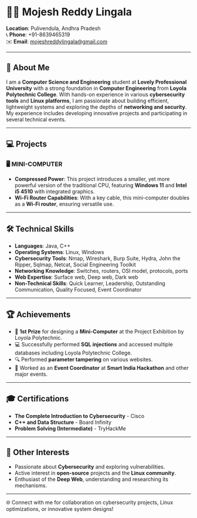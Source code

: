 # 👨‍💻 Mojesh Reddy Lingala

**Location**: Pulivendula, Andhra Pradesh  
📞 **Phone**: +91-8639465319  
✉️ **Email**: mojeshreddylingala@gmail.com  

---

## 🌟 About Me

I am a **Computer Science and Engineering** student at **Lovely Professional University** with a strong foundation in **Computer Engineering** from **Loyola Polytechnic College**. With hands-on experience in various **cybersecurity tools** and **Linux platforms**, I am passionate about building efficient, lightweight systems and exploring the depths of **networking and security**. My experience includes developing innovative projects and participating in several technical events.

---

## 💻 Projects



### 🖥️ MINI-COMPUTER
- **Compressed Power**: This project introduces a smaller, yet more powerful version of the traditional CPU, featuring **Windows 11** and **Intel i5 4510** with integrated graphics.
- **Wi-Fi Router Capabilities**: With a key cable, this mini-computer doubles as a **Wi-Fi router**, ensuring versatile use.

---

## 🛠️ Technical Skills

- **Languages**: Java, C++
- **Operating Systems**: Linux, Windows
- **Cybersecurity Tools**: Nmap, Wireshark, Burp Suite, Hydra, John the Ripper, Sqlmap, Netcat, Social Engineering Toolkit
- **Networking Knowledge**: Switches, routers, OSI model, protocols, ports
- **Web Expertise**: Surface web, Deep web, Dark web
- **Non-Technical Skills**: Quick Learner, Leadership, Outstanding Communication, Quality Focused, Event Coordinator

---

## 🏆 Achievements

- 🥇 **1st Prize** for designing a **Mini-Computer** at the Project Exhibition by Loyola Polytechnic.
- 💻 Successfully performed **SQL injections** and accessed multiple databases including Loyola Polytechnic College.
- 🔍 Performed **parameter tampering** on various websites.
- 🎉 Worked as an **Event Coordinator** at **Smart India Hackathon** and other major events.

---

## 🎓 Certifications

- **The Complete Introduction to Cybersecurity** - Cisco
- **C++ and Data Structure** - Board Infinity
- **Problem Solving (Intermediate)** - TryHackMe

---

## 🚀 Other Interests

- Passionate about **Cybersecurity** and exploring vulnerabilities.
- Active interest in **open-source** projects and the **Linux community**.
- Enthusiast of the **Deep Web**, understanding and researching its mechanisms.

---

🌐 Connect with me for collaboration on cybersecurity projects, Linux optimizations, or innovative system designs! 
